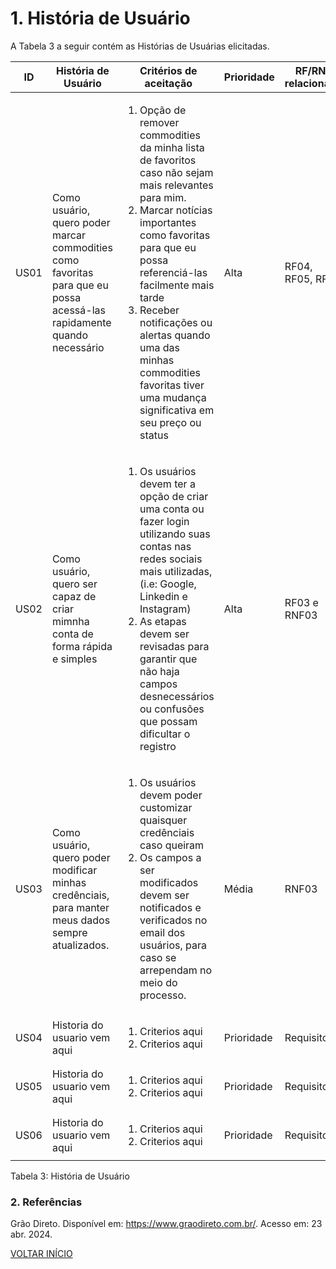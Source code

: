 # 1. História de Usuário

A Tabela 3 a seguir contém as Histórias de Usuárias elicitadas. 

<table>
    <thead>
        <tr>
            <th>ID</th>
            <th>História de Usuário</th>
            <th>Critérios de aceitação</th>
            <th>Prioridade</th>
            <th>RF/RNF relacionado</th>
        </tr>
    </thead>
    <tbody>
        <!-- Linha começa aqui -->
        <tr>
            <td>US01</td>
            <td>Como usuário, quero poder marcar commodities como favoritas para que eu possa acessá-las rapidamente quando necessário</td>
            <td>
                <ol>
                    <li>Opção de remover commodities da minha lista de favoritos caso não sejam mais relevantes para mim.</li>
                    <li>Marcar notícias importantes como favoritas para que eu possa referenciá-las facilmente mais tarde</li>
                    <li>Receber notificações ou alertas quando uma das minhas commodities favoritas tiver uma mudança significativa em seu preço ou status</li>
                </ol>
            </td>
            <td>Alta</td>
            <td>RF04, RF05, RF06</td>
        </tr>
        <!-- Linha Termina aqui -->
        <!-- Linha começa aqui -->
        <tr>
            <td>US02</td>
            <td>Como usuário, quero ser capaz de criar mimnha conta de forma rápida e simples</td>
            <td>
                <ol>
                    <li>Os usuários devem ter a opção de criar uma conta ou fazer login utilizando suas contas nas redes sociais mais utilizadas, (i.e: Google, Linkedin e Instagram)</li>
                    <li>As etapas devem ser revisadas para garantir que não haja campos desnecessários ou confusões que possam dificultar o registro</li>
                </ol>
            </td>
            <td>Alta</td>
            <td>RF03 e RNF03</td>
        </tr>
        <!-- Linha Termina aqui -->
        <!-- Linha começa aqui -->
        <tr>
            <td>US03</td>
            <td>Como usuário, quero poder modificar minhas credênciais, para manter meus dados sempre atualizados.</td>
            <td>
                <ol>
                    <li>Os usuários devem poder customizar quaisquer credênciais caso queiram</li>
                    <li>Os campos a ser modificados devem ser notificados e verificados no email dos usuários, para caso se arrependam no meio do processo.</li>
                </ol>
            </td>
            <td>Média</td>
            <td>RNF03</td>
        </tr>
        <!-- Linha Termina aqui -->
      <!-- Linha começa aqui -->
        <tr>
            <td>US04</td>
            <td>Historia do usuario vem aqui</td>
            <td>
                <ol>
                    <li>Criterios aqui</li>
                    <li>Criterios aqui</li>
                </ol>
            </td>
            <td>Prioridade</td>
            <td>Requisito</td>
        </tr>
        <!-- Linha Termina aqui -->
      <!-- Linha começa aqui -->
        <tr>
            <td>US05</td>
            <td>Historia do usuario vem aqui</td>
            <td>
                <ol>
                    <li>Criterios aqui</li>
                    <li>Criterios aqui</li>
                </ol>
            </td>
            <td>Prioridade</td>
            <td>Requisito</td>
        </tr>
        <!-- Linha Termina aqui -->
      <!-- Linha começa aqui -->
        <tr>
            <td>US06</td>
            <td>Historia do usuario vem aqui</td>
            <td>
                <ol>
                    <li>Criterios aqui</li>
                    <li>Criterios aqui</li>
                </ol>
            </td>
            <td>Prioridade</td>
            <td>Requisito</td>
        </tr>
        <!-- Linha Termina aqui -->
    </tbody>
</table>

<p>Tabela 3: História de Usuário</p>

### 2. Referências

Grão Direto. Disponível em: <https://www.graodireto.com.br/>. Acesso em: 23 abr. 2024.

<a href="../README.md">VOLTAR INÍCIO</a>
